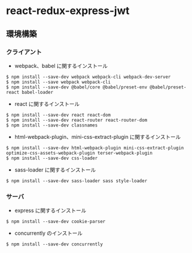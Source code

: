 # react-redux-express-jwt

## 環境構築

### クライアント

- webpack、babel に関するインストール

```
$ npm install --save-dev webpack webpack-cli webpack-dev-server
$ npm install --save webpack webpack-cli
$ npm install --save-dev @babel/core @babel/preset-env @babel/preset-react babel-loader
```

- react に関するインストール

```
$ npm install --save-dev react react-dom
$ npm install --save-dev react-router react-router-dom
$ npm install --save-dev classnames
```

- html-webpack-plugin、mini-css-extract-plugin に関するインストール

```
$ npm install --save-dev html-webpack-plugin mini-css-extract-plugin optimize-css-assets-webpack-plugin terser-webpack-plugin
$ npm install --save-dev css-loader
```

- sass-loader に関するインストール

```
$ npm install --save-dev sass-loader sass style-loader
```

### サーバ

- express に関するインストール

```
$ npm install --save-dev cookie-parser
```

- concurrently のインストール

```
$ npm install --save-dev concurrently
```

